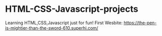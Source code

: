 # HTML-CSS-Javascript-projects
Learning HTML,CSS,Javascript just for fun!
First Wesbite: https://the-pen-is-mightier-than-the-sword-610.superhi.com/